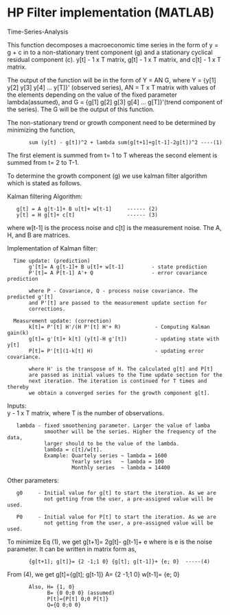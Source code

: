# HP Filter implementation (MATLAB)
Time-Series-Analysis

   This function decomposes a macroeconomic time series in the form of y = g + c in to a
 non-stationary trent component (g) and a stationary cyclical residual
 component (c). 
   y[t] - 1 x T matrix, g[t] - 1 x T matrix, and c[t] - 1 x T matrix.

   The output of the function will be in the form of 
                              Y = AN G,
 where Y = {y[1] y[2] y[3] y[4] ... y[T]}' (observed series), AN = T x T matrix with values of the
 elements depending on the value of the fixed parameter lambda(assumed), and 
 G = {g[1] g[2] g[3] g[4] ... g[T]}'(trend component of the series). The G
 will be the output of this function.

   The non-stationary trend or growth component need to be determined by
 minimizing the function, 

           sum (y[t] - g[t])^2 + lambda sum(g[t+1]+g[t-1]-2g[t])^2 ----(1)

   The first element is summed from t= 1 to T whereas the second element is
 summed from t= 2 to T-1.
 
   To determine the growth component (g) we use kalman filter algorithm which is stated as follows.
 
   Kalman filtering Algorithm:

       g[t] = A g[t-1]+ B u[t]+ w[t-1]     ------ (2)
       y[t] = H g[t]+ c[t]                 ------ (3)
   where w[t-1] is the process noise and c[t] is the measurement noise.
   The A, H, and B are matrices.

   Implementation of Kalman filter:
       
      Time update: (prediction)
           g'[t]= A g[t-1]+ B u[t]+ w[t-1]         - state prediction
           P'[t]= A P[t-1] A'+ Q                   - error covariance prediction
           
           where P - Covariance, Q - process noise covariance. The predicted g'[t]
           and P'[t] are passed to the measurement update section for
           corrections.

      Measurement update: (correction)
           k[t]= P'[t] H'/(H P'[t] H'+ R)           - Computing Kalman gain(k) 
           g[t]= g'[t]+ k[t] (y[t]-H g'[t])         - updating state with y[t]
           P[t]= P'[t](1-k[t] H)                    - updating error covariance. 

           where H' is the transpose of H. The calculated g[t] and P[t]
           are passed as initial values to the Time update section for the
           next iteration. The iteration is continued for T times and thereby 
           we obtain a converged series for the growth component g[t].

   Inputs:  
       y      - 1 x T matrix, where T is the number of observations.
                    
       lambda - fixed smoothening parameter. Larger the value of lamba
                smoother will be the series. Higher the frequency of the data,
                larger should to be the value of the lambda. 
                lambda = c[t]/w[t].
                Example: Quartely series ~ lambda = 1600
                         Yearly series   ~ lambda = 100
                         Monthly series  ~ lambda = 14400

   Other parameters:
                  
       g0     - Initial value for g[t] to start the iteration. As we are 
                not getting from the user, a pre-assigned value will be used.

       P0     - Initial value for P[t] to start the iteration. As we are 
                not getting from the user, a pre-assigned value will be used.  
       
   To minimize Eq (1), we get g[t+1]= 2g[t]- g[t-1]+ e where is e is the
   noise parameter. It can be written in matrix form as,
           
           {g[t+1]; g[t]}= {2 -1;1 0} {g[t]; g[t-1]}+ {e; 0}  -----(4)
   
   From (4), we get
           g[t]={g[t]; g[t-1]}
           A= {2 -1;1 0}
           w[t-1]= {e; 0}

           Also, H= {1, 0}
                 B= {0 0;0 0} (assumed)
                 P[t]={P[t] 0;0 P[t]}
                 Q={Q 0;0 0}
